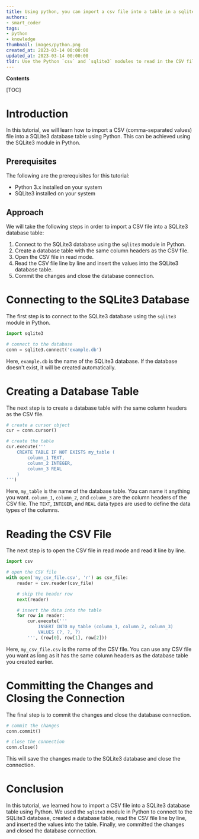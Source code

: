 ```yaml
---
title: Using python, you can import a csv file into a table in a sqlite3 database
authors:
- smart_coder
tags:
- python
- knowledge
thumbnail: images/python.png
created_at: 2023-03-14 00:00:00
updated_at: 2023-03-14 00:00:00
tldr: Use the Python `csv` and `sqlite3` modules to read in the CSV file and insert its data into a table in the SQLite3 database.
---
```


**Contents**

[TOC]

# Introduction
In this tutorial, we will learn how to import a CSV (comma-separated values) file into a SQLite3 database table using Python. This can be achieved using the SQLite3 module in Python. 

## Prerequisites
The following are the prerequisites for this tutorial:
* Python 3.x installed on your system
* SQLite3 installed on your system

## Approach
We will take the following steps in order to import a CSV file into a SQLite3 database table:

1. Connect to the SQLite3 database using the `sqlite3` module in Python.
2. Create a database table with the same column headers as the CSV file.
3. Open the CSV file in read mode.
4. Read the CSV file line by line and insert the values into the SQLite3 database table.
5. Commit the changes and close the database connection.

# Connecting to the SQLite3 Database
The first step is to connect to the SQLite3 database using the `sqlite3` module in Python. 

```python
import sqlite3

# connect to the database
conn = sqlite3.connect('example.db')
```

Here, `example.db` is the name of the SQLite3 database. If the database doesn't exist, it will be created automatically.

# Creating a Database Table
The next step is to create a database table with the same column headers as the CSV file. 

```python
# create a cursor object
cur = conn.cursor()

# create the table
cur.execute('''
    CREATE TABLE IF NOT EXISTS my_table (
        column_1 TEXT,
        column_2 INTEGER,
        column_3 REAL
    )
''')
```

Here, `my_table` is the name of the database table. You can name it anything you want. `column_1`, `column_2`, and `column_3` are the column headers of the CSV file. The `TEXT`, `INTEGER`, and `REAL` data types are used to define the data types of the columns.

# Reading the CSV File
The next step is to open the CSV file in read mode and read it line by line. 

```python
import csv

# open the CSV file
with open('my_csv_file.csv', 'r') as csv_file:
    reader = csv.reader(csv_file)

    # skip the header row
    next(reader)

    # insert the data into the table
    for row in reader:
        cur.execute('''
            INSERT INTO my_table (column_1, column_2, column_3)
            VALUES (?, ?, ?)
        ''', (row[0], row[1], row[2]))
```

Here, `my_csv_file.csv` is the name of the CSV file. You can use any CSV file you want as long as it has the same column headers as the database table you created earlier.

# Committing the Changes and Closing the Connection
The final step is to commit the changes and close the database connection. 

```python
# commit the changes
conn.commit()

# close the connection
conn.close()
```

This will save the changes made to the SQLite3 database and close the connection.

# Conclusion
In this tutorial, we learned how to import a CSV file into a SQLite3 database table using Python. We used the `sqlite3` module in Python to connect to the SQLite3 database, created a database table, read the CSV file line by line, and inserted the values into the table. Finally, we committed the changes and closed the database connection.
